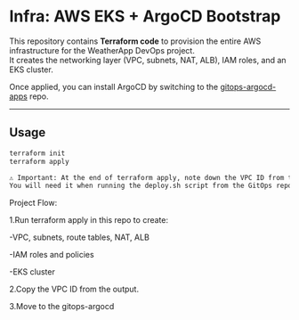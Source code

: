 # Infra: AWS EKS + ArgoCD Bootstrap

This repository contains **Terraform code** to provision the entire AWS infrastructure for the WeatherApp DevOps project.  
It creates the networking layer (VPC, subnets, NAT, ALB), IAM roles, and an EKS cluster.  

Once applied, you can install ArgoCD by switching to the [gitops-argocd-apps](https://github.com/your-org/gitops-argocd) repo.

---

## Usage

```bash
terraform init
terraform apply

⚠️ Important: At the end of terraform apply, note down the VPC ID from the Terraform output.
You will need it when running the deploy.sh script from the GitOps repo.
```
Project Flow:

1.Run terraform apply in this repo to create:

-VPC, subnets, route tables, NAT, ALB

-IAM roles and policies

-EKS cluster

2.Copy the VPC ID from the output.

3.Move to the gitops-argocd

